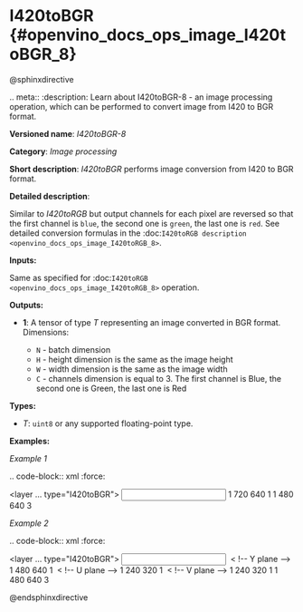 # I420toBGR {#openvino_docs_ops_image_I420toBGR_8}

@sphinxdirective

.. meta::
  :description: Learn about I420toBGR-8 - an image processing operation, which 
                can be performed to convert image from I420 to BGR format.

**Versioned name**: *I420toBGR-8*

**Category**: *Image processing*

**Short description**: *I420toBGR* performs image conversion from I420 to BGR format.

**Detailed description**:

Similar to *I420toRGB* but output channels for each pixel are reversed so that the first channel is ``blue``, the second one is ``green``, the last one is ``red``.  See detailed conversion formulas in the :doc:`I420toRGB description <openvino_docs_ops_image_I420toRGB_8>`.

**Inputs:**

Same as specified for :doc:`I420toRGB <openvino_docs_ops_image_I420toRGB_8>` operation.

**Outputs:**

* **1**: A tensor of type *T* representing an image converted in BGR format. Dimensions:

  * ``N`` - batch dimension
  * ``H`` - height dimension is the same as the image height
  * ``W`` - width dimension is the same as the image width
  * ``C`` - channels dimension is equal to 3. The first channel is Blue, the second one is Green, the last one is Red

**Types:**

* *T*: ``uint8`` or any supported floating-point type.


**Examples:**

*Example 1*

.. code-block:: xml
   :force:

   <layer ... type="I420toBGR">
       <input>
           <port id="0">
               <dim>1</dim>
               <dim>720</dim>
               <dim>640</dim>
               <dim>1</dim>
           </port>
       </input>
       <output>
           <port id="1">
               <dim>1</dim>
               <dim>480</dim>
               <dim>640</dim>
               <dim>3</dim>
           </port>
       </output>
   </layer>


*Example 2*

.. code-block:: xml
   :force:

   <layer ... type="I420toBGR">
       <input>
           <port id="0">  < !-- Y plane -->
               <dim>1</dim>
               <dim>480</dim>
               <dim>640</dim>
               <dim>1</dim>
           </port>
           <port id="1">  < !-- U plane -->
               <dim>1</dim>
               <dim>240</dim>
               <dim>320</dim>
               <dim>1</dim>
           </port>
           <port id="2">  < !-- V plane -->
             <dim>1</dim>
             <dim>240</dim>
             <dim>320</dim>
             <dim>1</dim>
           </port>
       </input>
       <output>
           <port id="1">
               <dim>1</dim>
               <dim>480</dim>
               <dim>640</dim>
               <dim>3</dim>
           </port>
       </output>
   </layer>


@endsphinxdirective

